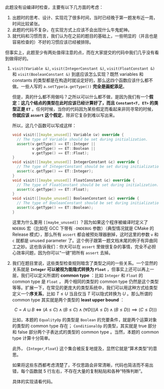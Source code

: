 此题没有设编译时检查，主要有以下几方面的考虑：

1. 出题时的思考、设计、实现花了很多时间，当时已经晚于第一题发布近一周，时间比较紧张。
2. 此题的代码不复杂，在实现方式上应该不会出现什么牛鬼蛇神。
3. 就代码和习惯而言，我们认为在之前的题目的基础上，一些明显的（并且也是容易检查的）不好的习惯应该已经被排除。

但事实上，此题至少有两处值得注意的点，而在大家提交的代码中我们几乎没有看到做得好的。

1. `visit(Variable &)`, `visit(IntegerConstant &)`, `visit(FloatConstant &)` 和 `visit(BooleanConstant &)` 到底应该怎么实现？既然 variables 和 constants 的类型都是在构造时就设定好的，那么这四个函数应该什么都不做。一些人写的 `a.setType(a.getType())` **完全是画蛇添足**。
   
   但是，真的什么都不用做吗？之所以可以什么都不做，是因为我们有一个**假定：这几个结点的类型在此时应该已经计算好了，而且 `Constant<T, ET>` 的类型正是 `ET`** 。任何时候，当你的代码因为某些假定而看起来非同寻常的时候，**你就应该 `assert` 这个假定**，除非它复杂到难以写出来。

   所以，这几个函数可以写成这样：
   
   ```cpp
   void visit([[maybe_unused]] Variable &v) override {
     // The type of Variable should be set during initialization.
     assert(v.getType() == ET::Integer ||
            v.getType() == ET::Boolean ||
            v.getType() == ET::Float);
   }
   void visit([[maybe_unused]] IntegerConstant &c) override {
     // The type of IntegerConstant should be set during initialization.
     assert(c.getType() == ET::Integer);
   }
   void visit([[maybe_unused]] FloatConstant &c) override {
     // The type of FloatConstant should be set during initialization.
     assert(c.getType() == ET::Float);
   }
   void visit([[maybe_unused]] BooleanConstant &c) override {
     // The type of BooleanConstant should be set during initialization.
     assert(c.getType() == ET::Boolean);
   }
   ```

   这里为什么要用 `[[maybe_unused]]` ？因为如果这个程序被编译时定义了 `NDEBUG` 宏（比如在 GCC 下带有 `-DNDEBUG` 参数）（典型情况就是 CMake 的 Release 模式），那么所有 `assert` 都会被预处理器删掉，这时这里的参数 `v` 和 `c` 就都是 unused parameter 了。这个例子跟第一题文档末尾的例子有异曲同工之妙。这也告诉我们：你大可以在 `assert` 里做很复杂的事情，完全不必担心效率问题，因为你可以“一键”把所有 `assert` 去掉。

2. 我们在题目里说，这些类型检查规则暗含了类型之间的一些关系。一个显然的关系就是 **`Integer` 可以被视为能隐式转换为 `Float`** ，但事实上还可以再上一层，我们可以定义所谓的 **common type** ：比如 `Integer` 和 `Float` 的 common type 是 `Float` ， 两个相同的类型的 common type 仍然是这个类型等等。扩展一下，在常见的更庞大的类型系统中，我们可以用这种方式给类型定义一个**序关系**，比如 $T\leqslant U$ 当且仅当 $T$ 可以隐式转换为 $U$ 。那么所谓的 common type 其实就是两个类型的 **least upper bound** ：
   
   $$
   C=A\sqcup B\iff (A\leqslant C)\land(B\leqslant C)\land(\forall D(((A\leqslant D)\land(B\leqslant D))\implies (C\leqslant D)))
   $$

   比如，本题的 `EqualityOp` 的类型是 `Boolean` 的充要条件，就是两个运算对象的类型的 common type 存在； `ConditionalOp` 的类型，其实就是 true 部分和 false 部分两个子表达式的类型的 common type 。当然，本题的 common type 计算十分简单。

   此外， $\{\mathtt{Integer},\mathtt{Float}\}$ 这个集合被反复地提及，显然它就是“算术类型”的意思。

   如果将这些东西都考虑清楚了，不仅思路会非常清晰，代码也简洁而不易出错，每个函数就 5 行左右，不存在大量的复制粘贴和各种“特殊判断”。

   具体的实现请看代码。
